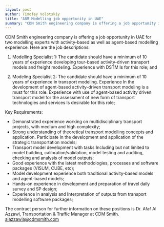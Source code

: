 ```yaml
---
layout: post
author: Timofey Volotskiy
title: "ABM Modelling job opportunity in UAE"
summary: "CDM Smith engineering company is offering a job opportunity in UAE for two modelling experts with activity-based as well as agent-based modelling experience"
---
```


CDM Smith engineering company is offering a job opportunity in UAE for two modelling experts with activity-based as well as agent-based modelling experience. Here are the job descriptions:

1. Modelling Specialist 1: The candidate should have a minimum of 10 years of experience developing tour-based activity-driven transport models and freight modeling. Experience with DSTM Is for this role; and

2. Modeling Specialist 2: The candidate should have a minimum of 10 years of experience in transport modeling. Experience In the development of agent-based activity-driven transport modeling is a must for this role. Experience with use of agent-based activity driven transport model for the assessment of new form of transport technologies and services Is desirable for this role;

Key Requirements:

* Demonstrated experience working on multidisciplinary transport projects, with medium and high complexity;
* Strong understanding of theoretical transport modelling concepts and application. Participate In the development and application of the strategic transportation models;
* Transport model development with tasks Including but not limited to model building, calibration/validation, model testing and auditing, checking and analysis of model outputs;
* Good experience with the latest methodologies, processes and software packages (VISUM, CUBE, etc);
* Model development experience both traditional activity-based models and agent-based models;
* Hands-on experience in development and preparation of travel daily survey and SP design;
* Experience in analysis and Interpretation of outputs from transport modelling software packages; 

The contract person for further information on these positions is Dr. Afaf Al Azzawi, Transportation & Traffic Manager at CDM Smith.
alazzawia@cdmsmith.com
